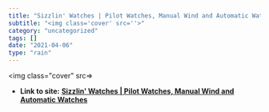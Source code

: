 ```yaml
---
title: "Sizzlin' Watches | Pilot Watches, Manual Wind and Automatic Watches"
subtitle: "<img class='cover' src=''>"
category: "uncategorized"
tags: []
date: "2021-04-06"
type: "rain"
---
```

<img class="cover" src=>


* **Link to site:** **[Sizzlin' Watches | Pilot Watches, Manual Wind and Automatic Watches](http://sizzlinwatches.com/index.php)**
